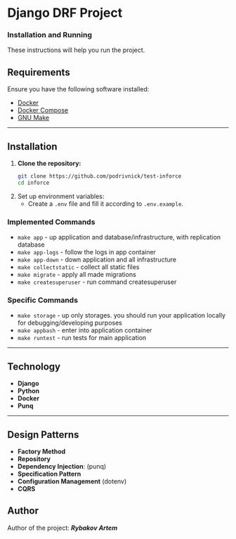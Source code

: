 # Django DRF Project

### Installation and Running

These instructions will help you run the project.

## Requirements

Ensure you have the following software installed:

- [Docker](https://www.docker.com/get-started)
- [Docker Compose](https://docs.docker.com/compose/install/)
- [GNU Make](https://www.gnu.org/software/make/)

___
## Installation

1. **Clone the repository:**
   ```bash
   git clone https://github.com/podrivnick/test-inforce
   cd inforce
   ```
2. Set up environment variables:
   - Create a `.env` file and fill it according to `.env.example`.

### Implemented Commands

* `make app` - up application and database/infrastructure, with replication database
* `make app-logs` - follow the logs in app container
* `make app-down` - down application and all infrastructure
* `make collectstatic` - collect all static files
* `make migrate` - apply all made migrations
* `make createsuperuser` - run command createsuperuser

### Specific Commands

* `make storage` - up only storages. you should run your application locally for debugging/developing purposes
* `make appbash` - enter into application container
* `make runtest` - run tests for main application

___

## Technology
+ **Django**
+ **Python**
+ **Docker**
+ **Punq**

___
## Design Patterns
+ **Factory Method**
+ **Repository**
+ **Dependency Injection**: (punq)
+ **Specification Pattern**
+ **Configuration Management** (dotenv)
+ **CQRS**

## Author
Author of the project: ***Rybakov Artem***
